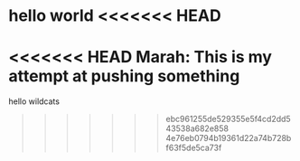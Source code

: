 hello world
<<<<<<< HEAD
=======

<<<<<<< HEAD
Marah: This is my attempt at pushing something 
=======
hello wildcats
>>>>>>> ebc961255de529355e5f4cd2dd543538a682e858
>>>>>>> 4e76eb0794b19361d22a74b728bf63f5de5ca73f

